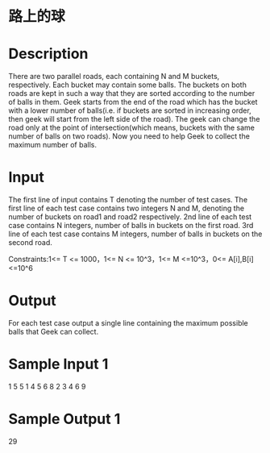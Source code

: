 # 路上的球

# Description

There are two parallel roads, each containing N and M buckets, respectively. Each bucket may contain some balls. The buckets on both roads are kept in such a way that they are sorted according to the number of balls in them. Geek starts from the end of the road which has the bucket with a lower number of balls(i.e. if buckets are sorted in increasing order, then geek will start from the left side of the road). The geek can change the road only at the point of intersection(which means, buckets with the same number of balls on two roads). Now you need to help Geek to collect the maximum number of balls.

# Input

The first line of input contains T denoting the number of test cases. The first line of each test case contains two integers N and M, denoting the number of buckets on road1 and road2 respectively. 2nd line of each test case contains N integers, number of balls in buckets on the first road. 3rd line of each test case contains M integers, number of balls in buckets on the second road.

Constraints:1<= T <= 1000，1<= N <= 10^3，1<= M <=10^3，0<= A[i],B[i]<=10^6

# Output

For each test case output a single line containing the maximum possible balls that Geek can collect.

# Sample Input 1

1
5 5
1 4 5 6 8
2 3 4 6 9

# Sample Output 1

29